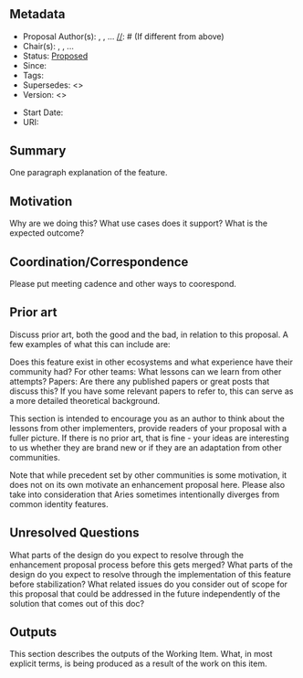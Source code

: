 # <Proposed Work Item Name>

## Metadata
- Proposal Author(s): [](), [](), ...
[//]: # (If different from above)
- Chair(s): [](), [](), ...
- Status: [Proposed]()
- Since: <date> 
- Tags: <tags>
- Supersedes: <>
- Version: <>

[//]: # (Do not fill out below. To be filled out by chairs post-approval)
- Start Date: <date>
- URI: <uri>

## Summary 

One paragraph explanation of the feature.

## Motivation

Why are we doing this? What use cases does it support? What is the expected outcome?

## Coordination/Correspondence

Please put meeting cadence and other ways to coorespond. 

## Prior art

Discuss prior art, both the good and the bad, in relation to this proposal. A
few examples of what this can include are:

Does this feature exist in other ecosystems and what experience have their
community had? For other teams: What lessons can we learn from other attempts?
Papers: Are there any published papers or great posts that discuss this? If you
have some relevant papers to refer to, this can serve as a more detailed
theoretical background.

This section is intended to encourage you as an author to think about the
lessons from other implementers, provide readers of your proposal with a fuller
picture. If there is no prior art, that is fine - your ideas are interesting to
us whether they are brand new or if they are an adaptation from other
communities.

Note that while precedent set by other communities is some motivation, it does
not on its own motivate an enhancement proposal here. Please also take into
consideration that Aries sometimes intentionally diverges from common identity
features.

## Unresolved Questions

What parts of the design do you expect to resolve through the enhancement
proposal process before this gets merged? What parts of the design do you expect
to resolve through the implementation of this feature before stabilization? What
related issues do you consider out of scope for this proposal that could be
addressed in the future independently of the solution that comes out of this
doc?


## Outputs

This section describes the outputs of the Working Item. What, in most explicit
terms, is being produced as a result of the work on this item.
